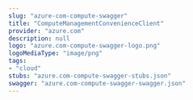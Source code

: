 ```yaml
---
slug: "azure-com-compute-swagger"
title: "ComputeManagementConvenienceClient"
provider: "azure.com"
description: null
logo: "azure.com-compute-swagger-logo.png"
logoMediaType: "image/png"
tags:
- "cloud"
stubs: "azure.com-compute-swagger-stubs.json"
swagger: "azure.com-compute-swagger-swagger.json"
---
```

